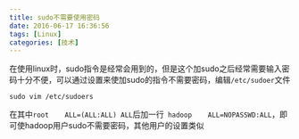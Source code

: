 ```yaml
---
title: sudo不需要使用密码
date: 2016-06-17 16:36:56
tags: [Linux]
categories: [技术]
---
```

在使用linux时，sudo指令是经常会用到的，但是这个加sudo之后经常需要输入密码十分不便，可以通过设置来使加sudo的指令不需要密码，编辑`/etc/sudoer`文件
```
sudo vim /etc/sudoers
```
在其中`root    ALL=(ALL:ALL) ALL`后加一行` hadoop    ALL=NOPASSWD:ALL`，即可使hadoop用户sudo不需要密码，其他用户的设置类似
